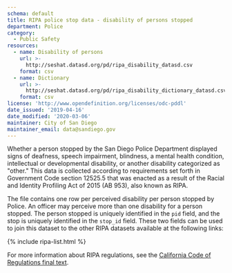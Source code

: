 ```yaml
---
schema: default
title: RIPA police stop data - disability of persons stopped
department: Police
category:
  - Public Safety
resources:
  - name: Disability of persons
    url: >-
      http://seshat.datasd.org/pd/ripa_disability_datasd.csv
    format: csv
  - name: Dictionary
    url: >-
      http://seshat.datasd.org/pd/ripa_disability_dictionary_datasd.csv
    format: csv
license: 'http://www.opendefinition.org/licenses/odc-pddl'
date_issued: '2019-04-16'
date_modified: '2020-03-06'
maintainer: City of San Diego
maintainer_email: data@sandiego.gov
---
```

Whether a person stopped by the San Diego Police Department displayed signs of deafness, speech impairment, blindness, a mental health condition, intellectual or developmental disability, or another disability categorized as "other." This data is collected according to requirements set forth in Government Code section 12525.5 that was enacted as a result of the Racial and Identity Profiling Act of 2015 (AB 953), also known as RIPA.

<!--more-->

The file contains one row per perceived disability per person stopped by Police. An officer may perceive more than one disability for a person stopped. The person stopped is uniquely identified in the `pid` field, and the stop is uniquely identified in the `stop_id` field. These two fields can be used to join this dataset to the other RIPA datasets available at the following links:

{% include ripa-list.html %}

For more information about RIPA regulations, see the [California Code of Regulations final text](https://oag.ca.gov/sites/all/files/agweb/pdfs/ripa/stop-data-reg-final-text-110717.pdf?).
